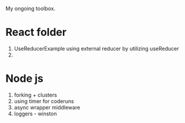 My ongoing toolbox.

# React folder
1. UseReducerExample
    using external reducer by utilizing useReducer
2. 

# Node js
1. forking + clusters
2. using timer for coderuns
3. async wrapper middleware
4. loggers - winston
